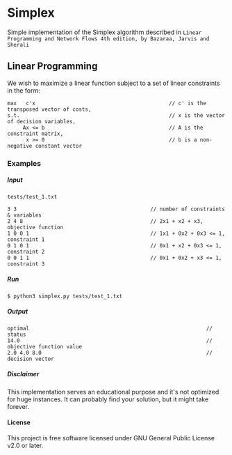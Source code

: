 # Simplex

Simple implementation of the Simplex algorithm described in `Linear Programming and Network Flows 4th edition, by Bazaraa, Jarvis and Sherali`


## Linear Programming
We wish to maximize a linear function subject to a set of linear constraints in the form:
```                                                                                               
max   c'x                                           // c' is the transposed vector of costs,
s.t.                                                // x is the vector of decision variables,     
     Ax <= b                                        // A is the constraint matrix,
      x >= 0                                        // b is a non-negative constant vector
```

### Examples
##### Input
```
tests/test_1.txt

3 3                                           // number of constraints & variables
2 4 8                                         // 2x1 + x2 + x3, objective function
1 0 0 1                                       // 1x1 + 0x2 + 0x3 <= 1, constraint 1
0 1 0 1                                       // 0x1 + x2 + 0x3 <= 1, constraint 2
0 0 1 1                                       // 0x1 + 0x2 + x3 <= 1, constraint 3
```
##### Run
```
$ python3 simplex.py tests/test_1.txt
```

##### Output
```
optimal                                                         // status
14.0                                                            // objective function value
2.0 4.0 8.0                                                     // decision vector  
```

##### Disclaimer
This implementation serves an educational purpose and it's not optimized for huge instances. It can probably find your solution, but it might take forever.

#### License
This project is free software licensed under GNU General Public License v2.0 or later.
